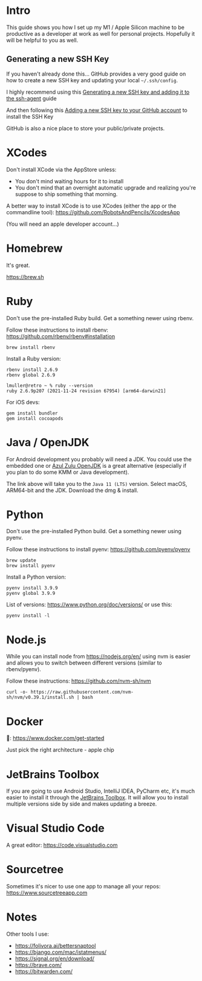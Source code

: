 # Intro

This guide shows you how I set up my M1 / Apple Silicon machine to be productive as a developer at work as well for personal projects. Hopefully it will be helpful to you as well.

## Generating a new SSH Key

If you haven't already done this... GitHub provides a very good guide on how to create a new SSH key and updating your local `~/.ssh/config`.

I highly recommend using this [Generating a new SSH key and adding it to the ssh-agent](https://docs.github.com/en/authentication/connecting-to-github-with-ssh/generating-a-new-ssh-key-and-adding-it-to-the-ssh-agent) guide

And then following this [Adding a new SSH key to your GitHub account](https://docs.github.com/en/authentication/connecting-to-github-with-ssh/adding-a-new-ssh-key-to-your-github-account) to install the SSH Key

GitHub is also a nice place to store your public/private projects.

# XCodes

Don't install XCode via the AppStore unless:

* You don't mind waiting hours for it to install
* You don't mind that an overnight automatic upgrade and realizing you're suppose to ship something that morning.

A better way to install XCode is to use XCodes (either the app or the commandline tool):
https://github.com/RobotsAndPencils/XcodesApp

(You will need an apple developer account...)

# Homebrew

It's great.

https://brew.sh

# Ruby

Don't use the pre-installed Ruby build. Get a something newer using rbenv. 

Follow these instructions to install rbenv: https://github.com/rbenv/rbenv#installation

    brew install rbenv
 
 Install a Ruby version:

    rbenv install 2.6.9
    rbenv global 2.6.9

    lmuller@retro ~ % ruby --version
    ruby 2.6.9p207 (2021-11-24 revision 67954) [arm64-darwin21]

For iOS devs:

    gem install bundler
    gem install cocoapods


# Java / OpenJDK

For Android development you probably will need a JDK. You could use the embedded one or [Azul Zulu OpenJDK](https://www.azul.com/downloads/?version=java-11-lts&os=macos&package=jdk) is a great alternative (especially if you plan to do some KMM or Java development).

The link above will take you to the `Java 11 (LTS)` version. Select macOS, ARM64-bit and the JDK. Download the dmg & install.

# Python

Don't use the pre-installed Python build. Get a something newer using pyenv.

Follow these instructions to install pyenv: https://github.com/pyenv/pyenv

    brew update
    brew install pyenv

Install a Python version:

    pyenv install 3.9.9
    pyenv global 3.9.9

List of versions: https://www.python.org/doc/versions/ or use this:

    pyenv install -l
    
# Node.js

While you can install node from https://nodejs.org/en/ using nvm is easier and allows you to switch between different versions (similar to rbenv/pyenv).

Follow these instructions: https://github.com/nvm-sh/nvm

    curl -o- https://raw.githubusercontent.com/nvm-sh/nvm/v0.39.1/install.sh | bash


# Docker

🐳: https://www.docker.com/get-started

Just pick the right architecture - apple chip

# JetBrains Toolbox

If you are going to use Android Studio, IntelliJ IDEA, PyCharm etc, it's much easier to install it through the [JetBrains Toolbox](https://www.jetbrains.com/toolbox-app/). It will allow you to install multiple versions side by side and makes updating a breeze.

# Visual Studio Code

A great editor: https://code.visualstudio.com

# Sourcetree

Sometimes it's nicer to use one app to manage all your repos: https://www.sourcetreeapp.com

# Notes

Other tools I use:
* https://folivora.ai/bettersnaptool
* https://bjango.com/mac/istatmenus/
* https://signal.org/en/download/
* https://brave.com/
* https://bitwarden.com/
